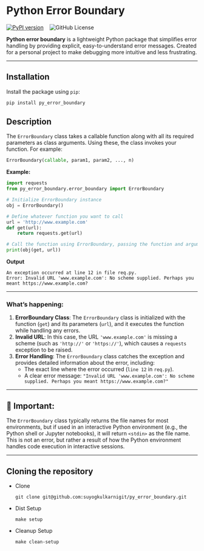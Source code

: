 # Python Error Boundary
[![PyPI version](https://badge.fury.io/py/py-error-boundary.svg)](https://badge.fury.io/py/py-error-boundary)
&nbsp;&nbsp;
![GitHub License](https://img.shields.io/github/license/suyogkulkarnigit/py_error_boundary)

**Python error boundary** is a lightweight Python package that simplifies error handling by providing explicit, easy-to-understand error messages. Created for a personal project to make debugging more intuitive and less frustrating.

---

## **Installation**

Install the package using `pip`:

```bash
pip install py_error_boundary
```

## **Description**


The `ErrorBoundary` class takes a callable function along with all its required parameters as class arguments. Using these, the class invokes your function. For example:
```python
ErrorBoundary(callable, param1, param2, ..., n)
```

**Example:**
```python
import requests
from py_error_boundary.error_boundary import ErrorBoundary

# Initialize ErrorBoundary instance
obj = ErrorBoundary()

# Define whatever function you want to call
url = 'http://www.example.com'
def get(url):
    return requests.get(url)

# Call the function using ErrorBoundary, passing the function and arguments
print(obj(get, url))
```
**Output**
```
An exception occurred at line 12 in file req.py.
Error: Invalid URL 'www.example.com': No scheme supplied. Perhaps you meant https://www.example.com?
```
---
### What’s happening:
1. **ErrorBoundary Class**: The `ErrorBoundary` class is initialized with the function (`get`) and its parameters (`url`), and it executes the function while handling any errors.
2. **Invalid URL**: In this case, the URL `'www.example.com'` is missing a scheme (such as `'http://'` or `'https://'`), which causes a `requests` exception to be raised.
3. **Error Handling**: The `ErrorBoundary` class catches the exception and provides detailed information about the error, including:
   - The exact line where the error occurred (`line 12` in `req.py`).
   - A clear error message: `"Invalid URL 'www.example.com': No scheme supplied. Perhaps you meant https://www.example.com?"`

---
## 🚨 **Important:** 

The `ErrorBoundary` class typically returns the file names for most environments, but if used in an interactive Python environment (e.g., the Python shell or Jupyter notebooks), it will return `<stdin>` as the file name. This is not an error, but rather a result of how the Python environment handles code execution in interactive sessions.

---
## **Cloning the repository**
- Clone
    ```
    git clone git@github.com:suyogkulkarnigit/py_error_boundary.git
    ```
- Dist Setup
    ```
    make setup
    ```
- Cleanup Setup
    ```
    make clean-setup
    ```


